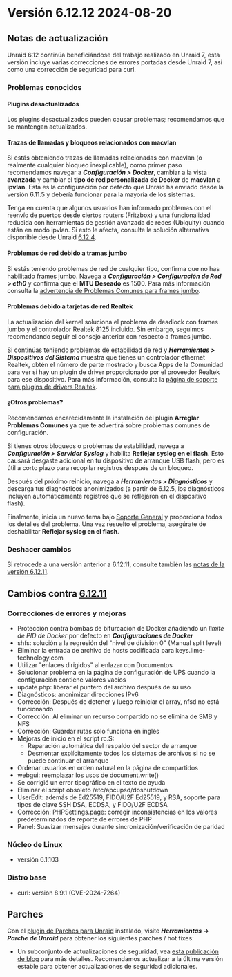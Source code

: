 # Versión 6.12.12 2024-08-20

## Notas de actualización

Unraid 6.12 continúa beneficiándose del trabajo realizado en Unraid 7, esta versión incluye varias correcciones de errores portadas desde Unraid 7, así como una corrección de seguridad para curl.

### Problemas conocidos

#### Plugins desactualizados

Los plugins desactualizados pueden causar problemas; recomendamos que se mantengan actualizados.

#### Trazas de llamadas y bloqueos relacionados con macvlan

Si estás obteniendo trazas de llamadas relacionadas con macvlan (o realmente cualquier bloqueo inexplicable), como primer paso recomendamos navegar a ***Configuración > Docker***, cambiar a la vista **avanzada** y cambiar el **tipo de red personalizada de Docker** de **macvlan** a **ipvlan**. Esta es la configuración por defecto que Unraid ha enviado desde la versión 6.11.5 y debería funcionar para la mayoría de los sistemas.

Tenga en cuenta que algunos usuarios han informado problemas con el reenvío de puertos desde ciertos routers (Fritzbox) y una funcionalidad reducida con herramientas de gestión avanzada de redes (Ubiquity) cuando están en modo ipvlan. Si esto le afecta, consulte la solución alternativa disponible desde Unraid [6.12.4](6.12.4.md#fix-for-macvlan-call-traces).

#### Problemas de red debido a tramas jumbo

Si estás teniendo problemas de red de cualquier tipo, confirma que no has habilitado frames jumbo. Navega a ***Configuración > Configuración de Red > eth0*** y confirma que el **MTU Deseado** es 1500. Para más información consulta la [advertencia de Problemas Comunes para frames jumbo](https://forums.unraid.net/topic/120220-fix-common-problems-more-information/page/2/#comment-1167702).

#### Problemas debido a tarjetas de red Realtek

La actualización del kernel soluciona el problema de deadlock con frames jumbo y el controlador Realtek 8125 incluido. Sin embargo, seguimos recomendando seguir el consejo anterior con respecto a frames jumbo.

Si continúas teniendo problemas de estabilidad de red y ***Herramientas > Dispositivos del Sistema*** muestra que tienes un controlador ethernet Realtek, obtén el número de parte mostrado y busca Apps de la Comunidad para ver si hay un plugin de driver proporcionado por el proveedor Realtek para ese dispositivo. Para más información, consulta la [página de soporte para plugins de drivers Realtek](https://forums.unraid.net/topic/141349-plugin-realtek-r8125-r8168-and-r81526-drivers/).

#### ¿Otros problemas?

Recomendamos encarecidamente la instalación del plugin **Arreglar Problemas Comunes** ya que te advertirá sobre problemas comunes de configuración.

Si tienes otros bloqueos o problemas de estabilidad, navega a ***Configuración > Servidor Syslog*** y habilita **Reflejar syslog en el flash**. Esto causará desgaste adicional en tu dispositivo de arranque USB flash, pero es útil a corto plazo para recopilar registros después de un bloqueo.

Después del próximo reinicio, navega a ***Herramientas > Diagnósticos*** y descarga tus diagnósticos anonimizados (a partir de 6.12.5, los diagnósticos incluyen automáticamente registros que se reflejaron en el dispositivo flash).

Finalmente, inicia un nuevo tema bajo [Soporte General](https://forums.unraid.net/forum/55-general-support/) y proporciona todos los detalles del problema. Una vez resuelto el problema, asegúrate de deshabilitar **Reflejar syslog en el flash**.

### Deshacer cambios

Si retrocede a una versión anterior a 6.12.11, consulte también las [notas de la versión 6.12.11](6.12.11.md#rolling-back).

## Cambios contra [6.12.11](6.12.11.md)

### Correcciones de errores y mejoras

- Protección contra bombas de bifurcación de Docker añadiendo un *límite de PID de Docker* por defecto en ***Configuraciones de Docker***
- shfs: solución a la regresión del "nivel de división 0" (Manual split level)
- Eliminar la entrada de archivo de hosts codificada para keys.lime-technology.com
- Utilizar "enlaces dirigidos" al enlazar con Documentos
- Solucionar problema en la página de configuración de UPS cuando la configuración contiene valores vacíos
- update.php: liberar el puntero del archivo después de su uso
- Diagnósticos: anonimizar direcciones IPv6
- Corrección: Después de detener y luego reiniciar el array, nfsd no está funcionando
- Corrección: Al eliminar un recurso compartido no se elimina de SMB y NFS
- Corrección: Guardar rutas solo funciona en inglés
- Mejoras de inicio en el script rc.S:
  - Reparación automática del respaldo del sector de arranque
  - Desmontar explícitamente todos los sistemas de archivos si no se puede continuar el arranque
- Ordenar usuarios en orden natural en la página de compartidos
- webgui: reemplazar los usos de document.write()
- Se corrigió un error tipográfico en el texto de ayuda
- Eliminar el script obsoleto /etc/apcupsd/doshutdown
- UserEdit: además de Ed25519, FIDO/U2F Ed25519, y RSA, soporte para tipos de clave SSH DSA, ECDSA, y FIDO/U2F ECDSA
- Corrección: PHPSettings.page: corregir inconsistencias en los valores predeterminados de reporte de errores de PHP
- Panel: Suavizar mensajes durante sincronización/verificación de paridad

### Núcleo de Linux

- versión 6.1.103

### Distro base

- curl: version 8.9.1 (CVE-2024-7264)

## Parches

Con el [plugin de Parches para Unraid](https://forums.unraid.net/topic/185560-unraid-patch-plugin/) instalado, visite ***Herramientas → Parche de Unraid*** para obtener los siguientes parches / hot fixes:

- Un subconjunto de actualizaciones de seguridad, vea [esta publicación de blog](https://unraid.net/blog/cvd) para más detalles. Recomendamos actualizar a la última versión estable para obtener actualizaciones de seguridad adicionales.
